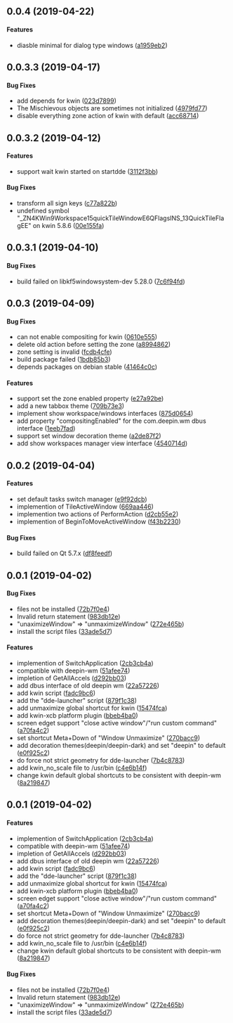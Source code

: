<a name="0.0.4"></a>
## 0.0.4 (2019-04-22)


#### Features

*   diasble minimal for dialog type windows ([a1959eb2](https://github.com/linuxdeepin/dde-kwin/tree/master/commit/a1959eb2b774107d052c875a81d01661c4b45085))



<a name="0.0.3.3"></a>
## 0.0.3.3 (2019-04-17)


#### Bug Fixes

*   add depends for kwin ([023d7899](https://github.com/linuxdeepin/dde-kwin/tree/master/commit/023d789963383dd938259bc2e297948aa2a7c9d7))
*   The Mischievous objects are sometimes not initialized ([4979fd77](https://github.com/linuxdeepin/dde-kwin/tree/master/commit/4979fd774049311f94254e4d0dfb25dafcde8c52))
*   disable everything zone action of kwin with default ([acc68714](https://github.com/linuxdeepin/dde-kwin/tree/master/commit/acc6871445690b6adcdad1330834831fb427cd2a))



<a name="0.0.3.2"></a>
## 0.0.3.2 (2019-04-12)


#### Features

*   support wait kwin started on startdde ([3112f3bb](https://github.com/linuxdeepin/dde-kwin/tree/master/commit/3112f3bbb484704abc6a59b847a99631e470434c))

#### Bug Fixes

*   transform all sign keys ([c77a822b](https://github.com/linuxdeepin/dde-kwin/tree/master/commit/c77a822bf3ca5086a45d8a23e969474f606d492b))
*   undefined symbol "_ZN4KWin9Workspace15quickTileWindowE6QFlagsINS_13QuickTileFlagEE" on kwin 5.8.6 ([00e155fa](https://github.com/linuxdeepin/dde-kwin/tree/master/commit/00e155fa2058fe05d97df3f53dc82862ed29c1cc))



<a name="0.0.3.1"></a>
## 0.0.3.1 (2019-04-10)


#### Bug Fixes

*   build failed on libkf5windowsystem-dev 5.28.0 ([7c6f94fd](https://github.com/linuxdeepin/dde-kwin/tree/master/commit/7c6f94fdd67442c90a849001b9ec657fd737c9f6))



<a name="0.0.3"></a>
## 0.0.3 (2019-04-09)


#### Bug Fixes

*   can not enable compositing for kwin ([0610e555](https://github.com/linuxdeepin/dde-kwin/tree/master/commit/0610e55507fb77f21b665a077736e19f8184256f))
*   delete old action before setting the zone ([a8994862](https://github.com/linuxdeepin/dde-kwin/tree/master/commit/a89948622c3a892ad095578bd4267e686d53c379))
*   zone setting is invalid ([fcdb4cfe](https://github.com/linuxdeepin/dde-kwin/tree/master/commit/fcdb4cfeaadf5c0bb83557a30f85f65bd340c105))
*   build package failed ([1bdb85b3](https://github.com/linuxdeepin/dde-kwin/tree/master/commit/1bdb85b32fb6218f0e568d762e2e633dacb5470b))
*   depends packages on debian stable ([41464c0c](https://github.com/linuxdeepin/dde-kwin/tree/master/commit/41464c0c35e8f981afdf2f85883c640bee51f187))

#### Features

*   support set the zone enabled property ([e27a92be](https://github.com/linuxdeepin/dde-kwin/tree/master/commit/e27a92be5c4ac6f485bd7623a561748e9721d55c))
*   add a new tabbox theme ([709b73e3](https://github.com/linuxdeepin/dde-kwin/tree/master/commit/709b73e3472d19303c6aaf4a897934b865f60ccb))
*   implement show workspace/windows interfaces ([875d0654](https://github.com/linuxdeepin/dde-kwin/tree/master/commit/875d0654133cbcece6470cc13951be4d08749f37))
*   add property "compositingEnabled" for the com.deepin.wm dbus interface ([1eeb7fad](https://github.com/linuxdeepin/dde-kwin/tree/master/commit/1eeb7fadcad7743c6d24f72419e273d412240de3))
*   support set window decoration theme ([a2de87f2](https://github.com/linuxdeepin/dde-kwin/tree/master/commit/a2de87f27d6cfddcc67eec1bd2db3b80c655fe68))
*   add show workspaces manager view interface ([4540714d](https://github.com/linuxdeepin/dde-kwin/tree/master/commit/4540714d242b29349b3982bb775365e276801e58))



<a name="0.0.2"></a>
## 0.0.2 (2019-04-04)


#### Features

*   set default tasks switch manager ([e9f92dcb](https://github.com/linuxdeepin/dde-kwin/tree/master/commit/e9f92dcb38a5574fc0f05e06d72c632c8f8aface))
*   implemention of TileActiveWindow ([669aa446](https://github.com/linuxdeepin/dde-kwin/tree/master/commit/669aa44675a6d9c07952fe8a15fa03503d8b31b2))
*   implemention two actions of PerformAction ([d2cb55e2](https://github.com/linuxdeepin/dde-kwin/tree/master/commit/d2cb55e2d7ea5827571a8aed30a22bbb54fa3972))
*   implemention of BeginToMoveActiveWindow ([f43b2230](https://github.com/linuxdeepin/dde-kwin/tree/master/commit/f43b2230686aa9b9a951f93059e9badb212711fd))

#### Bug Fixes

*   build failed on Qt 5.7.x ([df8feedf](https://github.com/linuxdeepin/dde-kwin/tree/master/commit/df8feedf852332d0ac5fe3546b52fc47a9723d70))



<a name="0.0.1"></a>
## 0.0.1 (2019-04-02)


#### Bug Fixes

*   files not be installed ([72b7f0e4](https://github.com/linuxdeepin/dde-kwin/tree/master/commit/72b7f0e4a498c5e04bf2c391472c5dff36c1079d))
*   Invalid return statement ([983db12e](https://github.com/linuxdeepin/dde-kwin/tree/master/commit/983db12e1fd6a9530bb267bb35b968f27acee3b7))
*   "unaximizeWindow" => "unmaximizeWindow" ([272e465b](https://github.com/linuxdeepin/dde-kwin/tree/master/commit/272e465bf6bfa2154131f3b864800e509d3ec60e))
*   install the script files ([33ade5d7](https://github.com/linuxdeepin/dde-kwin/tree/master/commit/33ade5d789504f994198eef5342ae2d0f3fa5505))

#### Features

*   implemention of SwitchApplication ([2cb3cb4a](https://github.com/linuxdeepin/dde-kwin/tree/master/commit/2cb3cb4accdcb12cdd0bb10223b2a20970c70f7a))
*   compatible with deepin-wm ([51afee74](https://github.com/linuxdeepin/dde-kwin/tree/master/commit/51afee74af4f09e0c3044af6e941050403cbf124))
*   impletion of GetAllAccels ([d292bb03](https://github.com/linuxdeepin/dde-kwin/tree/master/commit/d292bb03246852cd7feff61f1cc8f7260149dd66))
*   add dbus interface of old deepin wm ([22a57226](https://github.com/linuxdeepin/dde-kwin/tree/master/commit/22a57226240c7d3db4719542f575f8d320790176))
*   add kwin script ([fadc9bc6](https://github.com/linuxdeepin/dde-kwin/tree/master/commit/fadc9bc651a9e86a08bd2a47bf9fe65c997bc11c))
*   add the "dde-launcher" script ([879f1c38](https://github.com/linuxdeepin/dde-kwin/tree/master/commit/879f1c3800e59946993efe4929ba09811e7e03c0))
*   add unmaximize global shortcut for kwin ([15474fca](https://github.com/linuxdeepin/dde-kwin/tree/master/commit/15474fcadb1e299b0fc8313483122ceceffafffd))
*   add kwin-xcb platform plugin ([bbeb4ba0](https://github.com/linuxdeepin/dde-kwin/tree/master/commit/bbeb4ba04667e87070ab358f826fa00981e8c48a))
*   screen edget support "close active window"/"run custom command" ([a70fa4c2](https://github.com/linuxdeepin/dde-kwin/tree/master/commit/a70fa4c27e423da17e7c19a7c136569decee81e4))
*   set shortcut Meta+Down of "Window Unmaximize" ([270bacc9](https://github.com/linuxdeepin/dde-kwin/tree/master/commit/270bacc9b5e27f6c3124ba55aab9ccec2d51f641))
*   add decoration themes(deepin/deepin-dark) and set "deepin" to default ([e0f925c2](https://github.com/linuxdeepin/dde-kwin/tree/master/commit/e0f925c2423766a47dc2b83a1f4b44f8f1cf5ec9))
*   do force not strict geometry for dde-launcher ([7b4c8783](https://github.com/linuxdeepin/dde-kwin/tree/master/commit/7b4c8783a158b6416a2584ef787b90a49d5908ce))
*   add kwin_no_scale file to /usr/bin ([c4e6b14f](https://github.com/linuxdeepin/dde-kwin/tree/master/commit/c4e6b14f8cdc8bc1b36bf1f3be3dc80eff38f54a))
*   change kwin default global shortcuts to be consistent with deepin-wm ([8a219847](https://github.com/linuxdeepin/dde-kwin/tree/master/commit/8a2198476890c2167f68116594e973f8e9bafba7))



<a name="0.0.1"></a>
## 0.0.1 (2019-04-02)


#### Features

*   implemention of SwitchApplication ([2cb3cb4a](https://github.com/linuxdeepin/dde-kwin/tree/master/commit/2cb3cb4accdcb12cdd0bb10223b2a20970c70f7a))
*   compatible with deepin-wm ([51afee74](https://github.com/linuxdeepin/dde-kwin/tree/master/commit/51afee74af4f09e0c3044af6e941050403cbf124))
*   impletion of GetAllAccels ([d292bb03](https://github.com/linuxdeepin/dde-kwin/tree/master/commit/d292bb03246852cd7feff61f1cc8f7260149dd66))
*   add dbus interface of old deepin wm ([22a57226](https://github.com/linuxdeepin/dde-kwin/tree/master/commit/22a57226240c7d3db4719542f575f8d320790176))
*   add kwin script ([fadc9bc6](https://github.com/linuxdeepin/dde-kwin/tree/master/commit/fadc9bc651a9e86a08bd2a47bf9fe65c997bc11c))
*   add the "dde-launcher" script ([879f1c38](https://github.com/linuxdeepin/dde-kwin/tree/master/commit/879f1c3800e59946993efe4929ba09811e7e03c0))
*   add unmaximize global shortcut for kwin ([15474fca](https://github.com/linuxdeepin/dde-kwin/tree/master/commit/15474fcadb1e299b0fc8313483122ceceffafffd))
*   add kwin-xcb platform plugin ([bbeb4ba0](https://github.com/linuxdeepin/dde-kwin/tree/master/commit/bbeb4ba04667e87070ab358f826fa00981e8c48a))
*   screen edget support "close active window"/"run custom command" ([a70fa4c2](https://github.com/linuxdeepin/dde-kwin/tree/master/commit/a70fa4c27e423da17e7c19a7c136569decee81e4))
*   set shortcut Meta+Down of "Window Unmaximize" ([270bacc9](https://github.com/linuxdeepin/dde-kwin/tree/master/commit/270bacc9b5e27f6c3124ba55aab9ccec2d51f641))
*   add decoration themes(deepin/deepin-dark) and set "deepin" to default ([e0f925c2](https://github.com/linuxdeepin/dde-kwin/tree/master/commit/e0f925c2423766a47dc2b83a1f4b44f8f1cf5ec9))
*   do force not strict geometry for dde-launcher ([7b4c8783](https://github.com/linuxdeepin/dde-kwin/tree/master/commit/7b4c8783a158b6416a2584ef787b90a49d5908ce))
*   add kwin_no_scale file to /usr/bin ([c4e6b14f](https://github.com/linuxdeepin/dde-kwin/tree/master/commit/c4e6b14f8cdc8bc1b36bf1f3be3dc80eff38f54a))
*   change kwin default global shortcuts to be consistent with deepin-wm ([8a219847](https://github.com/linuxdeepin/dde-kwin/tree/master/commit/8a2198476890c2167f68116594e973f8e9bafba7))

#### Bug Fixes

*   files not be installed ([72b7f0e4](https://github.com/linuxdeepin/dde-kwin/tree/master/commit/72b7f0e4a498c5e04bf2c391472c5dff36c1079d))
*   Invalid return statement ([983db12e](https://github.com/linuxdeepin/dde-kwin/tree/master/commit/983db12e1fd6a9530bb267bb35b968f27acee3b7))
*   "unaximizeWindow" => "unmaximizeWindow" ([272e465b](https://github.com/linuxdeepin/dde-kwin/tree/master/commit/272e465bf6bfa2154131f3b864800e509d3ec60e))
*   install the script files ([33ade5d7](https://github.com/linuxdeepin/dde-kwin/tree/master/commit/33ade5d789504f994198eef5342ae2d0f3fa5505))



